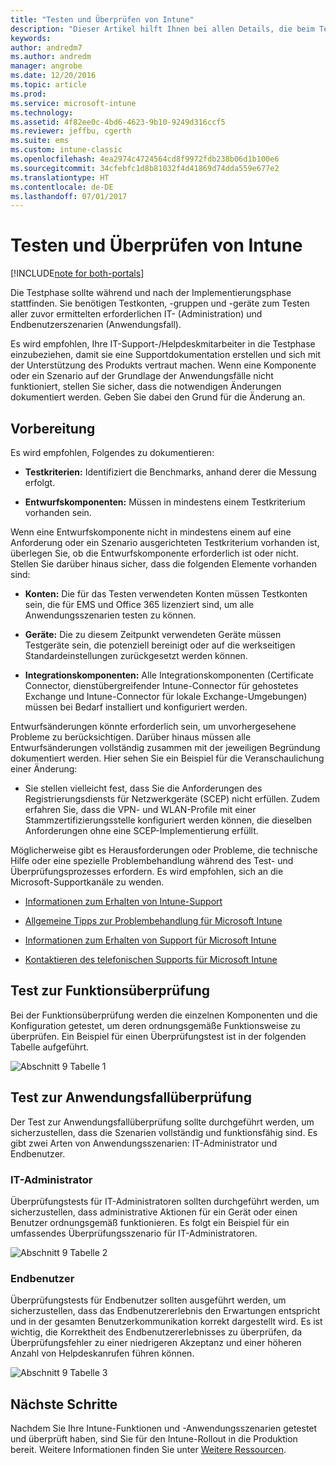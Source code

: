 ```yaml
---
title: "Testen und Überprüfen von Intune"
description: "Dieser Artikel hilft Ihnen bei allen Details, die beim Testen und Überprüfen einer reinen Intune-Cloudlösung in Ihrer Umgebung berücksichtigt werden müssen."
keywords: 
author: andredm7
ms.author: andredm
manager: angrobe
ms.date: 12/20/2016
ms.topic: article
ms.prod: 
ms.service: microsoft-intune
ms.technology: 
ms.assetid: 4f82ee0c-4bd6-4623-9b10-9249d316ccf5
ms.reviewer: jeffbu, cgerth
ms.suite: ems
ms.custom: intune-classic
ms.openlocfilehash: 4ea2974c4724564cd8f9972fdb238b06d1b100e6
ms.sourcegitcommit: 34cfebfc1d8b81032f4d41869d74dda559e677e2
ms.translationtype: HT
ms.contentlocale: de-DE
ms.lasthandoff: 07/01/2017
---
```

# <a name="intune-testing-and-validation"></a>Testen und Überprüfen von Intune

[!INCLUDE[note for both-portals](./includes/note-for-both-portals.md)]

Die Testphase sollte während und nach der Implementierungsphase stattfinden. Sie benötigen Testkonten, -gruppen und -geräte zum Testen aller zuvor ermittelten erforderlichen IT- (Administration) und Endbenutzerszenarien (Anwendungsfall).

Es wird empfohlen, Ihre IT-Support-/Helpdeskmitarbeiter in die Testphase einzubeziehen, damit sie eine Supportdokumentation erstellen und sich mit der Unterstützung des Produkts vertraut machen. Wenn eine Komponente oder ein Szenario auf der Grundlage der Anwendungsfälle nicht funktioniert, stellen Sie sicher, dass die notwendigen Änderungen dokumentiert werden. Geben Sie dabei den Grund für die Änderung an.

## <a name="before-you-begin"></a>Vorbereitung

Es wird empfohlen, Folgendes zu dokumentieren:

-   **Testkriterien:** Identifiziert die Benchmarks, anhand derer die Messung erfolgt.

-   **Entwurfskomponenten:** Müssen in mindestens einem Testkriterium vorhanden sein.

Wenn eine Entwurfskomponente nicht in mindestens einem auf eine Anforderung oder ein Szenario ausgerichteten Testkriterium vorhanden ist, überlegen Sie, ob die Entwurfskomponente erforderlich ist oder nicht. Stellen Sie darüber hinaus sicher, dass die folgenden Elemente vorhanden sind:

-   **Konten:** Die für das Testen verwendeten Konten müssen Testkonten sein, die für EMS und Office 365 lizenziert sind, um alle Anwendungsszenarien testen zu können.

-   **Geräte:** Die zu diesem Zeitpunkt verwendeten Geräte müssen Testgeräte sein, die potenziell bereinigt oder auf die werkseitigen Standardeinstellungen zurückgesetzt werden können.

-   **Integrationskomponenten:** Alle Integrationskomponenten (Certificate Connector, dienstübergreifender Intune-Connector für gehostetes Exchange und Intune-Connector für lokale Exchange-Umgebungen) müssen bei Bedarf installiert und konfiguriert werden.

Entwurfsänderungen könnte erforderlich sein, um unvorhergesehene Probleme zu berücksichtigen. Darüber hinaus müssen alle Entwurfsänderungen vollständig zusammen mit der jeweiligen Begründung dokumentiert werden. Hier sehen Sie ein Beispiel für die Veranschaulichung einer Änderung:

-   Sie stellen vielleicht fest, dass Sie die Anforderungen des Registrierungsdiensts für Netzwerkgeräte (SCEP) nicht erfüllen. Zudem erfahren Sie, dass die VPN- und WLAN-Profile mit einer Stammzertifizierungsstelle konfiguriert werden können, die dieselben Anforderungen ohne eine SCEP-Implementierung erfüllt.

Möglicherweise gibt es Herausforderungen oder Probleme, die technische Hilfe oder eine spezielle Problembehandlung während des Test- und Überprüfungsprozesses erfordern. Es wird empfohlen, sich an die Microsoft-Supportkanäle zu wenden.

-   [Informationen zum Erhalten von Intune-Support](/intune-classic/troubleshoot/how-to-get-support-for-microsoft-intune)

-   [Allgemeine Tipps zur Problembehandlung für Microsoft Intune](/intune-classic/troubleshoot/general-troubleshooting-tips-for-microsoft-intune)

-   [Informationen zum Erhalten von Support für Microsoft Intune](/intune-classic/troubleshoot/how-to-get-support-for-microsoft-intune)

-   [Kontaktieren des telefonischen Supports für Microsoft Intune](/intune-classic/troubleshoot/contact-assisted-phone-support-for-microsoft-intune)

## <a name="functional-validation-testing"></a>Test zur Funktionsüberprüfung

Bei der Funktionsüberprüfung werden die einzelnen Komponenten und die Konfiguration getestet, um deren ordnungsgemäße Funktionsweise zu überprüfen. Ein Beispiel für einen Überprüfungstest ist in der folgenden Tabelle aufgeführt.

![Abschnitt 9 Tabelle 1](./media/section-9-image-1-table.PNG)

## <a name="use-case-validation-testing"></a>Test zur Anwendungsfallüberprüfung

Der Test zur Anwendungsfallüberprüfung sollte durchgeführt werden, um sicherzustellen, dass die Szenarien vollständig und funktionsfähig sind. Es gibt zwei Arten von Anwendungsszenarien: IT-Administrator und Endbenutzer.

### <a name="it-admin"></a>IT-Administrator

Überprüfungstests für IT-Administratoren sollten durchgeführt werden, um sicherzustellen, dass administrative Aktionen für ein Gerät oder einen Benutzer ordnungsgemäß funktionieren. Es folgt ein Beispiel für ein umfassendes Überprüfungsszenario für IT-Administratoren.

![Abschnitt 9 Tabelle 2](./media/section-9-image-2-table.PNG)

### <a name="end-user"></a>Endbenutzer

Überprüfungstests für Endbenutzer sollten ausgeführt werden, um sicherzustellen, dass das Endbenutzererlebnis den Erwartungen entspricht und in der gesamten Benutzerkommunikation korrekt dargestellt wird. Es ist wichtig, die Korrektheit des Endbenutzererlebnisses zu überprüfen, da Überprüfungsfehler zu einer niedrigeren Akzeptanz und einer höheren Anzahl von Helpdeskanrufen führen können.

![Abschnitt 9 Tabelle 3](./media/section-9-image-3-table.PNG)

## <a name="next-steps"></a>Nächste Schritte

Nachdem Sie Ihre Intune-Funktionen und -Anwendungsszenarien getestet und überprüft haben, sind Sie für den Intune-Rollout in die Produktion bereit. Weitere Informationen finden Sie unter [Weitere Ressourcen](planning-guide-resources.md).
